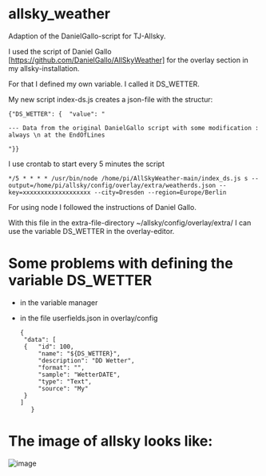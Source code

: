 # allsky_weather
Adaption of the DanielGallo-script for TJ-Allsky. 

I used the script of Daniel Gallo [https://github.com/DanielGallo/AllSkyWeather]  for the overlay section in my allsky-installation.

For that I defined my own variable. I called it DS_WETTER.

My new script index-ds.js creates a json-file with the structur:

    {"DS_WETTER": {  "value": "

    --- Data from the original DanielGallo script with some modification : always \n at the EndOfLines

    "}}

I use crontab to start every 5 minutes the script

	*/5 * * * * /usr/bin/node /home/pi/AllSkyWeather-main/index_ds.js s --output=/home/pi/allsky/config/overlay/extra/weatherds.json --key=xxxxxxxxxxxxxxxxxxx --city=Dresden --region=Europe/Berlin

For using node I followed the instructions of Daniel Gallo. 

With this file in the extra-file-directory ~/allsky/config/overlay/extra/
I can use the variable DS_WETTER in the overlay-editor.

# Some problems with defining the variable DS_WETTER
 - in the variable manager
 - in the file userfields.json in overlay/config
   
       {
        "data": [
        {   "id": 100,
            "name": "${DS_WETTER}",
            "description": "DD Wetter",
            "format": "",
            "sample": "WetterDATE",
            "type": "Text",
            "source": "My"
        }
       ]
          }


# The image of allsky looks like:

![image](https://github.com/dilsg/allsky_weather/assets/52743419/9134fa32-bc6e-4a83-b537-84fa6a871fe8)



